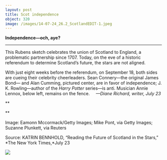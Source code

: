 ```yaml
---
layout: post
title: Scot independence
object: 320
image: /images/14-07-24_26.2_ScotlandEDIT-1.jpeg
---
```

**Independence—och, aye?**

****

This Rubens sketch celebrates the union of Scotland to England, a problematic partnership since 1707. Today, on the eve of a historic referendum to determine Scotland’s future, the stars are not aligned.

With just eight weeks before the referendum, on September 18, both sides are cueing their celebrity cheerleaders. Sean Connery—the original James Bond— and Alan Cumming, pictured center, are in favor of independence; J. K. Rowling—author of the *Harry Potter* series—is anti. Musician Annie Lennox, below left, remains on the fence.     *—Diane Richard, writer, July 23*

**

**

Image: Eamonn Mccormack/Getty Images; Mike Pont, via Getty Images; Suzanne Plunkett, via Reuters

Source: KATRIN BENNHOLD, “Reading the Future of Scotland in the Stars,” *The New York Times,*July 23

![]({{siteurl.base}}/images/14-07-24_26.2_ScotlandEDIT-1.jpeg)
